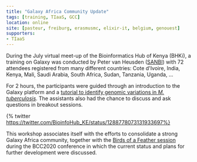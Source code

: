 ```yaml
---
title: "Galaxy Africa Community Update"
tags: [training, TIaaS, GCC]
location: online
site: [pasteur, freiburg, erasmusmc, elixir-it, belgium, genouest]
supporters:
- TIaaS
---
```

During the July virtual meet-up of the Bioinformatics Hub of Kenya (BHKi), a training on Galaxy was conducted by Peter van Heusden ([SANBI](https://www.sanbi.ac.za/)) with 72 attendees registered from many different countries: Cote d'Ivoire, India, Kenya, Mali, Saudi Arabia, South Africa, Sudan, Tanzania, Uganda, ...

For 2 hours, the participants were guided through an introduction to the Galaxy platform and a [tutorial to identify genomic variations in *M. tuberculosis*](https://training.galaxyproject.org/training-material/topics/variant-analysis/tutorials/tb-variant-analysis/tutorial.html). The assistants also had the chance to discuss and ask questions in breakout sessions.

{% twitter https://twitter.com/BioinfoHub_KE/status/1288778073131933697%}

This workshop associates itself with the efforts to consolidate a strong Galaxy Africa community, together with the [Birds of a Feather session](https://bcc2020.sched.com/event/d4aG/bof-galaxy-africa-outreach-plans) during the BCC2020 conference in which the current status and plans for further development were discussed.
